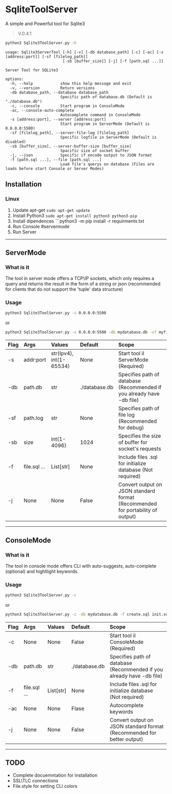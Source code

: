 # SqliteToolServer


A simple and Powerful tool for Sqlite3


> V.0.4.1


```bash
python3 Sqlite3ToolServer.py -h
```

```text
usage: Sqlite3ServerTool [-h] [-v] [-db database_path] [-c] [-ac] [-s [address:port]] [-sf [filelog_path]]
                         [-sb [buffer_size]] [-j] [-f [path.sql ...]]

Server Tool for SQLite3

options:
  -h, --help            show this help message and exit
  -v, --version         Return versions
  -db database_path, --database database_path
                        Specific path of database.db (Default is "./database.db")
  -c, --console         Start program in ConsoleMode
  -ac, --console-auto-complete
                        Autocomplete command in ConsoleMode
  -s [address:port], --server [address:port]
                        Start program in ServerMode (Default is 0.0.0.0:5500)
  -sf [filelog_path], --server-file-log [filelog_path]
                        Specific logfile in ServerMode (Default is disabled)
  -sb [buffer_size], --server-buffer-size [buffer_size]
                        Spacific size of socket buffer
  -j, --json            Specific if encode output to JSON format
  -f [path.sql ...], --file [path.sql ...]
                        Load file's querys on database (Files are loads before start Console or Server Modes)
```



## Installation
### Linux
1. Update apt-get ```sudo apt-get update```
2. Install Python3 ```sudo apt-get install python3 python3-pip```
3. Install dipendences ```python3 -m pip install -r requirments.txt
4. Run Console #servermode
4. Run Server
---  
## ServerMode
### What is it
The tool in server mode offers a TCP\IP sockets, which only requires a query and returns the result in the form of a string or json (recommended for clients that do not support the 'tuple' data structure)

### Usage
```bash
python3 Sqlite3ToolServer.py -s 0.0.0.0:5500
```
or
```bash
python3 Sqlite3ToolServer.py -s 0.0.0.0:5500 -db mydatabase.db -sf myfilelog.log -sb 500 -f create.sql init.sql -j
```

| Flag | Args         | Values                  | Default       | Scope                                                                          |
|:---- |:-------------|:------------------------|:--------------|:-------------------------------------------------------------------------------|
| -s   | addr:port    | str(Ipv4), int(1-65534) | None          | Start tool il ServerMode (Required)                                            |
| -db  | path.db      | str                     | ./database.db | Specifies path of database (Recommended if you already have -db file)          |
| -sf  | path.log     | str                     | None          | Specifies path of file log (Recommended for debug)                             |
| -sb  | size         | int(1-4096)             | 1024          | Specifies the size of buffer for socket's requests                             |
| -f   | file.sql ... | List[str]               | None          | Include files .sql for initialize database (Not required)                      |
| -j   | None         | None                    | False         | Convert output on JSON standard format (Recommended for portability of output) |

---

## ConsoleMode
### What is it
The tool in console mode offers CLI with auto-suggests, auto-complete (optional) and hightlight keywords.

### Usage
```bash
python3 Sqlite3ToolServer.py -c
```
or
```bash
python3 Sqlite3ToolServer.py -c -db mydatabase.db -f create.sql init.sql -ac -j
```

| Flag | Args         | Values    | Default       | Scope                                                                          |
|:---- |:-------------|:----------|:--------------|:-------------------------------------------------------------------------------|
| -c   | None         | None      | False         | Start tool il ConsoleMode (Required)                                           |
| -db  | path.db      | str       | ./database.db | Specifies path of database (Recommended if you already have -db file)          |
| -f   | file.sql ... | List[str] | None          | Include files .sql for initialize database (Not required)                      |
| -ac  | None         | None      | Flase         | Autocomplete keywords                                                          |
| -j   | None         | None      | False         | Convert output on JSON standard format (Recommended for better output)         |

---
## TODO
* Complete docuemntation for installation
* SSL\TLC connections
* File.style for setting CLI colors
